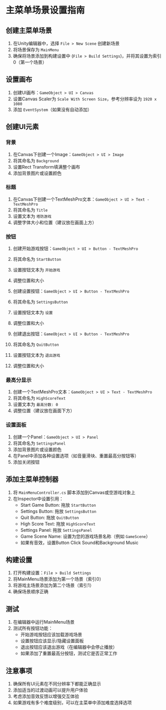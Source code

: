 # 主菜单场景设置指南

## 创建主菜单场景

1. 在Unity编辑器中，选择 `File > New Scene` 创建新场景
2. 将场景保存为 `MainMenu`
3. 确保将场景添加到构建设置中 (`File > Build Settings`)，并将其设置为索引0（第一个场景）

## 设置画布

1. 创建UI画布：`GameObject > UI > Canvas`
2. 设置Canvas Scaler为 `Scale With Screen Size`，参考分辨率设为 `1920 x 1080`
3. 添加 `EventSystem`（如果没有自动添加）

## 创建UI元素

### 背景
1. 在Canvas下创建一个Image：`GameObject > UI > Image`
2. 将其命名为 `Background`
3. 设置Rect Transform填满整个画布
4. 添加背景图片或设置颜色

### 标题
1. 在Canvas下创建一个TextMeshPro文本：`GameObject > UI > Text - TextMeshPro`
2. 将其命名为 `Title`
3. 设置文本为 `塔防游戏`
4. 调整字体大小和位置（建议放在画面上方）

### 按钮
1. 创建开始游戏按钮：`GameObject > UI > Button - TextMeshPro`
2. 将其命名为 `StartButton`
3. 设置按钮文本为 `开始游戏`
4. 调整位置和大小

5. 创建设置按钮：`GameObject > UI > Button - TextMeshPro`
6. 将其命名为 `SettingsButton`
7. 设置按钮文本为 `设置`
8. 调整位置和大小

9. 创建退出按钮：`GameObject > UI > Button - TextMeshPro`
10. 将其命名为 `QuitButton`
11. 设置按钮文本为 `退出游戏`
12. 调整位置和大小

### 最高分显示
1. 创建一个TextMeshPro文本：`GameObject > UI > Text - TextMeshPro`
2. 将其命名为 `HighScoreText`
3. 设置文本为 `最高分数: 0`
4. 调整位置（建议放在画面下方）

### 设置面板
1. 创建一个Panel：`GameObject > UI > Panel`
2. 将其命名为 `SettingsPanel`
3. 添加背景图片或设置颜色
4. 在Panel中添加各种设置选项（如音量滑块、重置最高分按钮等）
5. 添加关闭按钮

## 添加主菜单控制器

1. 将 `MainMenuController.cs` 脚本添加到Canvas或空游戏对象上
2. 在Inspector中设置引用：
   - Start Game Button: 拖放 `StartButton`
   - Settings Button: 拖放 `SettingsButton`
   - Quit Button: 拖放 `QuitButton`
   - High Score Text: 拖放 `HighScoreText`
   - Settings Panel: 拖放 `SettingsPanel`
   - Game Scene Name: 设置为您的游戏场景名称（例如 `GameScene`）
   - 如果有音效，设置Button Click Sound和Background Music

## 构建设置

1. 打开构建设置：`File > Build Settings`
2. 将MainMenu场景添加为第一个场景（索引0）
3. 将游戏主场景添加为第二个场景（索引1）
4. 确保场景顺序正确

## 测试

1. 在编辑器中运行MainMenu场景
2. 测试所有按钮功能：
   - 开始游戏按钮应该加载游戏场景
   - 设置按钮应该显示/隐藏设置面板
   - 退出按钮应该退出游戏（在编辑器中会停止播放）
   - 如果添加了重置最高分按钮，测试它是否正常工作

## 注意事项

1. 确保所有UI元素在不同分辨率下都能正确显示
2. 添加适当的过渡动画可以提升用户体验
3. 考虑添加音效反馈以增强交互体验
4. 如果游戏有多个难度级别，可以在主菜单中添加难度选择选项 